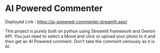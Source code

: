 # AI Powered Commenter

Deployed Link : https://ai-powered-commenter.streamlit.app/

This project is purely built on python using Streamlit framework and Gemini API.
You just need to select a Mood and click or upload your photo to it and then get an AI Powered comment.
Don’t take the comment seriously as it is AI.
